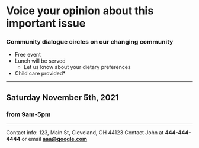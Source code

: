 
# Voice your opinion about this important issue

### Community dialogue circles on our changing community
* Free event
* Lunch will be served
   * Let us know about your dietary preferences 
* Child care provided* 

---
## Saturday November 5th, 2021
### from 9am-5pm
---

Contact info:
123, Main St,
Cleveland, OH 44123
Contact John at **444-444-4444** or email **aaa@google.com**



